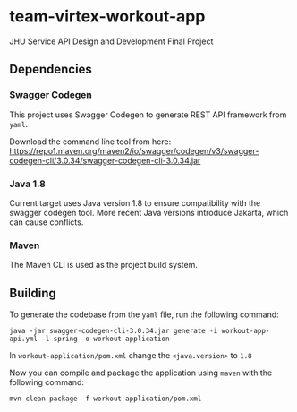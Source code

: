 # team-virtex-workout-app
JHU Service API Design and Development Final Project

## Dependencies

### Swagger Codegen
This project uses Swagger Codegen to generate REST API framework from `yaml`.

Download the command line tool from here: https://repo1.maven.org/maven2/io/swagger/codegen/v3/swagger-codegen-cli/3.0.34/swagger-codegen-cli-3.0.34.jar

### Java 1.8
Current target uses Java version 1.8 to ensure compatibility with the swagger codegen tool. More recent Java versions introduce Jakarta, which can cause conflicts.

### Maven
The Maven CLI is used as the project build system.

## Building
To generate the codebase from the `yaml` file, run the following command:

```
java -jar swagger-codegen-cli-3.0.34.jar generate -i workout-app-api.yml -l spring -o workout-application
```

In `workout-application/pom.xml` change the `<java.version>` to `1.8`

Now you can compile and package the application using `maven` with the following command:

```
mvn clean package -f workout-application/pom.xml
```
